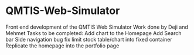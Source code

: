 # QMTIS-Web-Simulator
Front end development of the QMTIS Web Simulator
Work done by Deji and Mehmet
Tasks to be completed:
Add chart to the Homepage
Add Search bar
Side navigation bug fix
limit stock table/chart into fixed container
Replicate the homepage into the portfolio page

